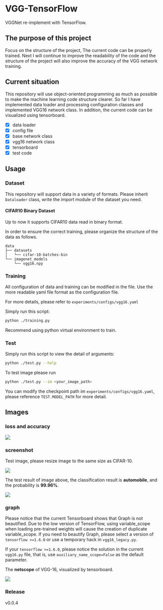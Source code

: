 # VGG-TensorFlow
VGGNet re-implement with TensorFlow.

## The purpose of this project
Focus on the structure of the project, The current code can be properly trained. Next I will continue to improve the readability of the code and the structure of the project will also improve the accuracy of the VGG network training.

## Current situation
This repository will use object-oriented programming as much as possible to make the machine learning code structure clearer. So far I have implemented data loader and processing configuration classes and implemented VGG16 network class. In addition, the current code can be visualized using tensorboard.

- [x] data loader
- [x] config file
- [x] base network class
- [x] vgg16 network class
- [x] tensorboard
- [x] test code

## Usage

### Dataset
This repository will support data in a variety of formats. Please inherit `Dataloader` class, write the import module of the dataset you need.

#### CIFAR10 Binary Dataset 
Up to now it supports CIFAR10 data read in binary format.

In order to ensure the correct training, please organize the structure of the data as follows.
```
data
├── datasets
│   └── cifar-10-batches-bin
└── imagenet_models
    └── vgg16.npy
```

### Training
All configuration of data and training can be modified in the file. Use the more readable yaml file format as the configuration file. 

For more details, please refer to `experiments/configs/vgg16.yaml`

Simply run this script:
```bash
python ./training.py
```
Recommend using python virtual environment to train.

### Test
Simply run this script to view the detail of arguments:
```bash
python ./test.py --help
```
To test image please run
```bash
python ./test.py --im <your_image_path>
```
You can modify the checkpoint path im `experiments/configs/vgg16.yaml`, please reference `TEST.MODEL_PATH` for more detail.



## Images
### loss and accuracy
![](http://ww1.sinaimg.cn/large/006rfyOZly1fp6oeuq2pvj31460fagoa.jpg)

### screenshot
Test image, please resize image to the same size as CIFAR-10.

![](http://ww1.sinaimg.cn/large/006rfyOZgy1fqlp2ngio7j300w00w0sh.jpg)

The test result of image above, the classification result is **automobile**, and the probability is **99.96%**.

![](http://ww1.sinaimg.cn/large/006rfyOZgy1fqlp1f2dhyj30oa056js6.jpg)

### graph
Please notice that the current Tensorboard shows that Graph is not beautified. Due to the low version of TensorFlow, using variable_scope when loading pre-trained weights will cause the creation of duplicate variable_scope. If you need to beautify Graph, please select a version of `tensorflow >=1.6.0` or use a temporary hack in `vgg16_legacy.py`.

If your `tensorflow >=1.6.0`, please notice the solution in the current `vgg16.py` file, that is, use `auxiliary_name_scope=False` as the default parameter.

The **netscope** of VGG-16, visualized by tensorboard.

![](http://ww1.sinaimg.cn/mw690/006rfyOZgy1fp94ieqek2j308q0v8wgc.jpg)


<!-- |   origin   | beautified |
| :--------: | :--------: |
|![](http://ww1.sinaimg.cn/mw690/006rfyOZgy1fp951ac8vxj30pq0wq0w4.jpg)|![](http://ww1.sinaimg.cn/mw690/006rfyOZgy1fp94ieqek2j308q0v8wgc.jpg)| -->


### Release
v0.0.4
